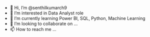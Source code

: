 - 👋 Hi, I’m @senthilkumarch9
- 👀 I’m interested in Data Analyst role
- 🌱 I’m currently learning Power BI, SQL, Python, Machine Learning
- 💞️ I’m looking to collaborate on ...
- 📫 How to reach me ...

<!---
senthilkumarch9/senthilkumarch9 is a ✨ special ✨ repository because its `README.md` (this file) appears on your GitHub profile.
You can click the Preview link to take a look at your changes.
--->
